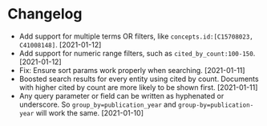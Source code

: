 # Changelog

* Add support for multiple terms OR filters, like `concepts.id:[C15708023, C41008148]`. [2021-01-12]
* Add support for numeric range filters, such as `cited_by_count:100-150`. [2021-01-12]
* Fix: Ensure sort params work properly when searching. [2021-01-11] 
* Boosted search results for every entity using cited by count. Documents with higher cited by count are more
likely to be shown first. [2021-01-11]
* Any query parameter or field can be written as hyphenated or underscore. 
So `group_by=publication_year` and `group-by=publication-year` will work the same. [2021-01-10]